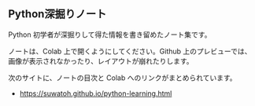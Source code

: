 Python深掘りノート
------------------

Python 初学者が深掘りして得た情報を書き留めたノート集です。

ノートは、Colab 上で開くようにしてください。Github 上のプレビューでは、画像が表示されなかったり、レイアウトが崩れたりします。

次のサイトに、ノートの目次と Colab へのリンクがまとめられています。

  * <https://suwatoh.github.io/python-learning.html>
